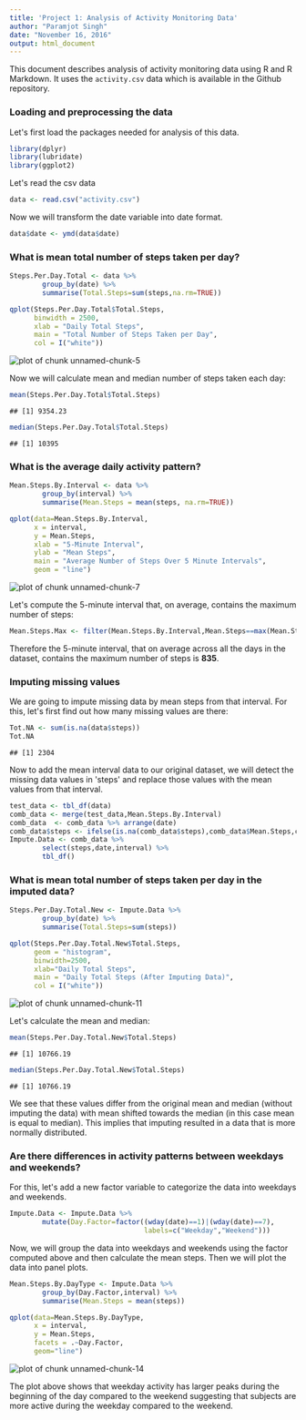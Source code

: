 ```yaml
---
title: 'Project 1: Analysis of Activity Monitoring Data'
author: "Paramjot Singh"
date: "November 16, 2016"
output: html_document
---
```




This document describes analysis of activity monitoring data using R and R Markdown. It uses the `activity.csv` data which is available in the Github repository.

### Loading and preprocessing the data

Let's first load the packages needed for analysis of this data.

```r
library(dplyr)
library(lubridate)
library(ggplot2)
```

Let's read the csv data



```r
data <- read.csv("activity.csv")
```


Now we will transform the date variable into date format.


```r
data$date <- ymd(data$date)
```


### What is mean total number of steps taken per day?

```r
Steps.Per.Day.Total <- data %>% 
        group_by(date) %>% 
        summarise(Total.Steps=sum(steps,na.rm=TRUE))

qplot(Steps.Per.Day.Total$Total.Steps,
      binwidth = 2500,
      xlab = "Daily Total Steps",
      main = "Total Number of Steps Taken per Day",
      col = I("white"))
```

![plot of chunk unnamed-chunk-5](figure/unnamed-chunk-5-1.png)

Now we will calculate mean and median number of steps taken each day:


```r
mean(Steps.Per.Day.Total$Total.Steps)
```

```
## [1] 9354.23
```

```r
median(Steps.Per.Day.Total$Total.Steps)
```

```
## [1] 10395
```



### What is the average daily activity pattern?

```r
Mean.Steps.By.Interval <- data %>% 
        group_by(interval) %>% 
        summarise(Mean.Steps = mean(steps, na.rm=TRUE)) 

qplot(data=Mean.Steps.By.Interval,
      x = interval,
      y = Mean.Steps, 
      xlab = "5-Minute Interval",
      ylab = "Mean Steps",
      main = "Average Number of Steps Over 5 Minute Intervals",
      geom = "line")
```

![plot of chunk unnamed-chunk-7](figure/unnamed-chunk-7-1.png)

Let's compute the 5-minute interval that, on average, contains the maximum number of steps:


```r
Mean.Steps.Max <- filter(Mean.Steps.By.Interval,Mean.Steps==max(Mean.Steps))
```

Therefore the 5-minute interval, that on average across all the days in the dataset, contains the maximum number of steps is **835**.

### Imputing missing values
We are going to impute missing data by mean steps from that interval. For this, let's first find out how many missing values are there: 


```r
Tot.NA <- sum(is.na(data$steps))
Tot.NA
```

```
## [1] 2304
```

Now to add the mean interval data to our original dataset, we will detect the missing data values in 'steps' and replace those values with the mean values from that interval.


```r
test_data <- tbl_df(data)
comb_data <- merge(test_data,Mean.Steps.By.Interval)
comb_data  <- comb_data %>% arrange(date)
comb_data$steps <- ifelse(is.na(comb_data$steps),comb_data$Mean.Steps,comb_data$steps)
Impute.Data <- comb_data %>% 
        select(steps,date,interval) %>% 
        tbl_df()
```

### What is mean total number of steps taken per day in the imputed data?

```r
Steps.Per.Day.Total.New <- Impute.Data %>% 
        group_by(date) %>% 
        summarise(Total.Steps=sum(steps))

qplot(Steps.Per.Day.Total.New$Total.Steps,
      geom = "histogram",
      binwidth=2500,
      xlab="Daily Total Steps",
      main = "Daily Total Steps (After Imputing Data)",
      col = I("white"))
```

![plot of chunk unnamed-chunk-11](figure/unnamed-chunk-11-1.png)

Let's calculate the mean and median:

```r
mean(Steps.Per.Day.Total.New$Total.Steps)
```

```
## [1] 10766.19
```

```r
median(Steps.Per.Day.Total.New$Total.Steps)
```

```
## [1] 10766.19
```

We see that these values differ from the original mean and median (without imputing the data) with mean shifted towards the median (in this case mean is equal to median). This implies that imputing resulted in a data that is more normally distributed.

### Are there differences in activity patterns between weekdays and weekends?

For this, let's add a new factor variable to categorize the data into weekdays and weekends.

```r
Impute.Data <- Impute.Data %>% 
        mutate(Day.Factor=factor((wday(date)==1)|(wday(date)==7),
                                 labels=c("Weekday","Weekend")))
```

Now, we will group the data into weekdays and weekends using the factor computed above and then calculate the mean steps. Then we will plot the data into panel plots.


```r
Mean.Steps.By.DayType <- Impute.Data %>% 
        group_by(Day.Factor,interval) %>% 
        summarise(Mean.Steps = mean(steps)) 

qplot(data=Mean.Steps.By.DayType,
      x = interval, 
      y = Mean.Steps,
      facets = .~Day.Factor,
      geom="line")
```

![plot of chunk unnamed-chunk-14](figure/unnamed-chunk-14-1.png)

The plot above shows that weekday activity has larger peaks during the beginning of the day compared to the weekend suggesting that subjects are more active during the weekday compared to the weekend.



